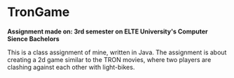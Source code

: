 # TronGame

**Assignment made on: 3rd semester on ELTE University's Computer Sience Bachelors** 

This is a class assignment of mine, written in Java. The assignment is about creating a 2d game similar to the TRON movies, where two players are clashing against each other with light-bikes.
